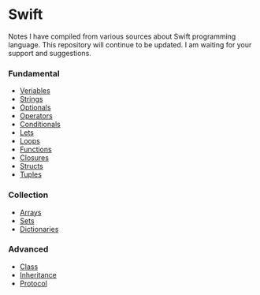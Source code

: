 # Swift

Notes I have compiled from various sources about Swift programming language. 
This repository will continue to be updated. 
I am waiting for your support and suggestions.

### Fundamental
- [Veriables](https://github.com/omercankoc/documents-swift/blob/master/Fundamental/Variables.md)
- [Strings](https://github.com/omercankoc/documents-swift/blob/master/Fundamental/Strings.md)
- [Optionals](https://github.com/omercankoc/documents-swift/blob/master/Fundamental/Optionals.md)
- [Operators](https://github.com/omercankoc/documents-swift/blob/master/Fundamental/Operators.md)
- [Conditionals](https://github.com/omercankoc/documents-swift/blob/master/Fundamental/Conditionals.md)
- [Lets](https://github.com/omercankoc/documents-swift/blob/master/Fundamental/Lets.md)
- [Loops](https://github.com/omercankoc/documents-swift/blob/master/Fundamental/Loops.md)
- [Functions](https://github.com/omercankoc/documents-swift/blob/master/Fundamental/Functions.md)
- [Closures](https://github.com/omercankoc/documents-swift/blob/master/Fundamental/Closures.md)
- [Structs](https://github.com/omercankoc/documents-swift/blob/master/Fundamental/Structs.md)
- [Tuples](https://github.com/omercankoc/documents-swift/blob/master/Fundamental/Tuples.md)

### Collection
- [Arrays](https://github.com/omercankoc/documents-swift/blob/master/Collections/Arrays.md)
- [Sets](https://github.com/omercankoc/documents-swift/blob/master/Collections/Sets.md)
- [Dictionaries](https://github.com/omercankoc/documents-swift/blob/master/Collections/Dictionaries.md)

### Advanced
- [Class](https://github.com/omercankoc/documents-swift/blob/master/Advanced/Class.md)
- [Inheritance](https://github.com/omercankoc/documents-swift/blob/master/Advanced/Inheritance.md)
- [Protocol](https://github.com/omercankoc/documents-swift/blob/master/Advanced/Protocol.md)
